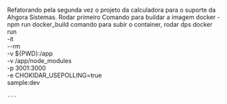 Refatorando pela segunda vez o projeto da calculadora para o suporte da Ahgora Sistemas.
Rodar primeiro Comando para buildar a imagem docker - npm run docker_build
comando para subir o container, rodar dps
docker run \
    -it \
    --rm \
    -v ${PWD}:/app \
    -v /app/node_modules \
    -p 3001:3000 \
    -e CHOKIDAR_USEPOLLING=true \
    sample:dev

    ...